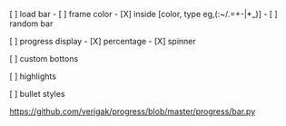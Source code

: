 [ ] load bar 
    - [ ] frame color <str>
    - [X] inside <list> [color, type eg,(:~/.\=+-|*_)]
    - [ ] random bar


[ ] progress display
    - [X] percentage
    - [X] spinner

[ ] custom bottons

[ ] highlights

[ ] bullet styles


https://github.com/verigak/progress/blob/master/progress/bar.py

